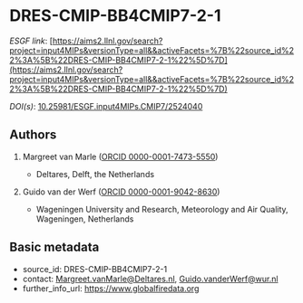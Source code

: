 # DRES-CMIP-BB4CMIP7-2-1

*ESGF link*: [https://aims2.llnl.gov/search?project=input4MIPs&versionType=all&&activeFacets=%7B%22source_id%22%3A%5B%22DRES-CMIP-BB4CMIP7-2-1%22%5D%7D](https://aims2.llnl.gov/search?project=input4MIPs&versionType=all&&activeFacets=%7B%22source_id%22%3A%5B%22DRES-CMIP-BB4CMIP7-2-1%22%5D%7D)

*DOI(s)*: [10.25981/ESGF.input4MIPs.CMIP7/2524040](https://doi.org/10.25981/ESGF.input4MIPs.CMIP7/2524040)

## Authors

1. Margreet van Marle ([ORCID 0000-0001-7473-5550](https://orcid.org/0000-0001-7473-5550))
    - Deltares, Delft, the Netherlands

2. Guido van der Werf ([ORCID 0000-0001-9042-8630](https://orcid.org/0000-0001-9042-8630))
    - Wageningen University and Research, Meteorology and Air Quality, Wageningen, Netherlands


## Basic metadata

- source_id: DRES-CMIP-BB4CMIP7-2-1
- contact: Margreet.vanMarle@Deltares.nl, Guido.vanderWerf@wur.nl
- further_info_url: https://www.globalfiredata.org